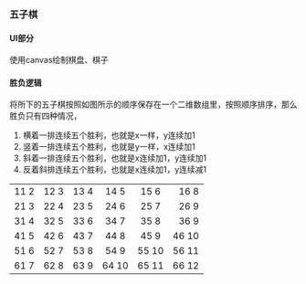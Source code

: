 ### 五子棋

#### UI部分
使用canvas绘制棋盘、棋子

#### 胜负逻辑
将所下的五子棋按照如图所示的顺序保存在一个二维数组里，按照顺序排序，那么胜负只有四种情况，
1. 横着一排连续五个胜利，也就是x一样，y连续加1
2. 竖着一排连续五个胜利，也就是y一样，x连续加1
3. 斜着一排连续五个胜利，也就是x连续加1，y连续加1
4. 反着斜排连续五个胜利，也就是x连续加1，y连续减1

|     |     |      |       |       |       |
| --- |:---:| :---:| :---: | :---: |  ---: |
| 11 2  | 12 3  |  13 4  |  14 5   |  15 6   |  16   8|
| 21 3  | 22 4  |  23 5  |  24 6   |  25 7   |  26   9|
| 31 4  | 32  5 |  33 6  |  34 7   |  35 8  |  36  9 |
| 41 5  | 42 6  |  43 7  |  44 8   |  45 9   |  46   10|
| 51 6  | 52 7  |  53 8  |  54 9   |  55 10   |  56  11 |
| 61 7  | 62 8  |  63 9  |  64 10   |  65 11   |  66  12 |
 